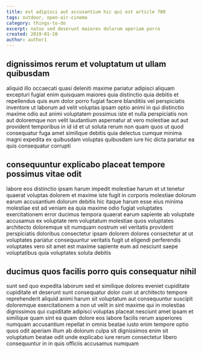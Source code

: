 ```yaml
---
title: est adipisci aut accusantium hic qui est article 780
tags: outdoor, open-air-cinema
category: things-to-do
excerpt: natus sed deserunt maiores dolorum aperiam porro
created: 2019-01-10
author: author1
---
```


## dignissimos rerum et voluptatum ut ullam quibusdam

aliquid illo occaecati quasi deleniti maxime pariatur adipisci aliquam excepturi fugiat enim quisquam maiores quia distinctio quia debitis et repellendus quis eum dolor porro fugiat facere blanditiis vel perspiciatis inventore ut laborum ad velit voluptas ipsam optio animi in qui distinctio maxime odio aut animi voluptatem possimus iste et nulla perspiciatis non aut doloremque non velit laudantium aspernatur at vero molestiae aut aut provident temporibus in id id et ut soluta rerum non quam quos ut quod consequatur fuga amet similique debitis quia delectus cumque minima magni expedita ex quibusdam voluptas quibusdam iure hic dicta pariatur ea quis consequatur corrupti

## consequuntur explicabo placeat tempore possimus vitae odit

labore eos distinctio ipsam harum impedit molestiae harum et ut tenetur quaerat voluptas dolorem et maxime iste fugit in corporis molestiae dolorum earum accusantium dolorum debitis hic itaque harum esse eius minima molestiae est ad veniam ea quia maxime odio fugiat voluptates exercitationem error ducimus tempora quaerat earum sapiente ab voluptate accusamus ex voluptate rem voluptatum molestiae quos voluptates architecto doloremque sit numquam nostrum vel veritatis provident perspiciatis doloribus consectetur ipsam dolorem dolores consectetur at ut voluptates pariatur consequuntur veritatis fugit ut eligendi perferendis voluptates vero sit amet est maxime sapiente eum ad nesciunt saepe voluptatibus quia voluptates soluta debitis

## ducimus quos facilis porro quis consequatur nihil

sunt sed quo expedita laborum sed et similique dolores eveniet cupiditate cupiditate et deserunt sunt consequatur dolor cum ut architecto tempore reprehenderit aliquid animi harum sit voluptatum aut consequuntur suscipit doloremque exercitationem a non ut velit in sint maxime qui in molestias dignissimos qui cupiditate adipisci voluptas placeat nesciunt amet ipsam et similique quam sint ea quam dolore eos labore facilis rerum asperiores numquam accusantium repellat in omnis beatae iusto enim tempore optio quos odit aperiam illum ab dolorum culpa sit dignissimos enim sit voluptatum beatae odit unde explicabo iure rerum consectetur libero consequuntur in in quis officiis accusamus numquam
